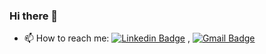 ### Hi there 👋

<!--
**grocha023/grocha023** is a ✨ _special_ ✨ repository because its `README.md` (this file) appears on your GitHub profile.

Here are some ideas to get you started:

- 🔭 I’m currently working on ...
- 🌱 I’m currently learning ...
- 👯 I’m looking to collaborate on ...
- 🤔 I’m looking for help with ...
- 💬 Ask me about ...
- 📫 How to reach me: ...
- 😄 Pronouns: ...
- ⚡ Fun fact: ...
-->


- 📫 How to reach me: [![Linkedin Badge](https://img.shields.io/badge/-LinkedIn-blue?style=flat-square&logo=Linkedin&logoColor=white&link=https://www.linkedin.com/in/ggrocha023/)](https://www.linkedin.com/in/ggrocha023//) , [![Gmail Badge](https://img.shields.io/badge/-Gmail-c14438?style=flat-square&logo=Gmail&logoColor=white&link=mailto:g.rocha023@gmail.com.com)](mailto:g.rocha023@gmail.com)
